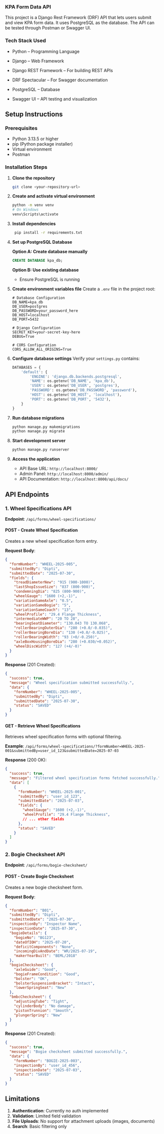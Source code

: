 ### KPA Form Data API

This project is a Django Rest Framework (DRF) API that lets users submit and view KPA form data. It uses PostgreSQL as the database. The API can be tested through Postman or Swagger UI.

### Tech Stack Used

- Python – Programming Language

- Django – Web Framework

- Django REST Framework – For building REST APIs

- DRF Spectacular – For Swagger documentation

- PostgreSQL – Database

- Swagger UI – API testing and visualization


## Setup Instructions

### Prerequisites
- Python 3.13.5 or higher
- pip (Python package installer)
- Virtual environment 
- Postman

### Installation Steps

1. **Clone the repository**
   ```bash
   git clone <your-repository-url>
   ```

2. **Create and activate virtual environment**
   ```bash
   python -m venv venv
   # On Windows
   venv\Scripts\activate
   ```

3. **Install dependencies**
   ```bash
    pip install -r requirements.txt
   ```

4. **Set up PostgreSQL Database**
   
   **Option A: Create database manually**
   ```sql
   CREATE DATABASE kpa_db;
   ```
   
   **Option B: Use existing database**
   - Ensure PostgreSQL is running

5. **Create environment variables file**
   Create a `.env` file in the project root:
   ```env
   # Database Configuration
   DB_NAME=kpa_db
   DB_USER=postgres
   DB_PASSWORD=your_password_here
   DB_HOST=localhost
   DB_PORT=5432
   
   # Django Configuration
   SECRET_KEY=your-secret-key-here
   DEBUG=True
   
   # CORS Configuration
   CORS_ALLOW_ALL_ORIGINS=True
   ```

6. **Configure database settings**
   Verify your `settings.py` contains:
   ```python
   DATABASES = {
       'default': {
           'ENGINE': 'django.db.backends.postgresql',
           'NAME': os.getenv('DB_NAME', 'kpa_db'),
           'USER': os.getenv('DB_USER', 'postgres'),
           'PASSWORD': os.getenv('DB_PASSWORD', 'password'),
           'HOST': os.getenv('DB_HOST', 'localhost'),
           'PORT': os.getenv('DB_PORT', '5432'),
       }
   }
   ```

4. **Run database migrations**
   ```bash
   python manage.py makemigrations
   python manage.py migrate
   ```

5. **Start development server**
   ```bash
   python manage.py runserver
   ```

7. **Access the application**
   - API Base URL: `http://localhost:8000/`
   - Admin Panel: `http://localhost:8000/admin/`
   - API Documentation: `http://localhost:8000/api/docs/`

## API Endpoints

### 1. Wheel Specifications API

**Endpoint**: `/api/forms/wheel-specifications/`

#### POST - Create Wheel Specification
Creates a new wheel specification form entry.

**Request Body**:
```json
{
  "formNumber": "WHEEL-2025-005",
  "submittedBy": "Dipti",
  "submittedDate": "2025-07-30",
  "fields": {
    "treadDiameterNew": "915 (900-1000)",
    "lastShopIssueSize": "837 (800-900)",
    "condemningDia": "825 (800-900)",
    "wheelGauge": "1600 (+2,-1)",
    "variationSameAxle": "0.5",
    "variationSameBogie": "5",
    "variationSameCoach": "13",
    "wheelProfile": "29.4 Flange Thickness",
    "intermediateWWP": "20 TO 28",
    "bearingSeatDiameter": "130.043 TO 130.068",
    "rollerBearingOuterDia": "280 (+0.0/-0.035)",
    "rollerBearingBoreDia": "130 (+0.0/-0.025)",
    "rollerBearingWidth": "93 (+0/-0.250)",
    "axleBoxHousingBoreDia": "280 (+0.030/+0.052)",
    "wheelDiscWidth": "127 (+4/-0)"
  }
}
```

**Response** (201 Created):
```json
{
  "success": true,
  "message": "Wheel specification submitted successfully.",
  "data": {
    "formNumber": "WHEEL-2025-005",
    "submittedBy": "Dipti",
    "submittedDate": "2025-07-30",
    "status": "SAVED"
  }
}
```

#### GET - Retrieve Wheel Specifications
Retrieves wheel specification forms with optional filtering.

**Example**: `/api/forms/wheel-specifications/?formNumber=WHEEL-2025-001&submittedBy=user_id_123&submittedDate=2025-07-03`

**Response** (200 OK):
```json
{
  "success": true,
  "message": "Filtered wheel specification forms fetched successfully.",
  "data": [
    {
      "formNumber": "WHEEL-2025-001",
      "submittedBy": "user_id_123",
      "submittedDate": "2025-07-03",
      "fields": {
        "wheelGauge": "1600 (+2,-1)",
        "wheelProfile": "29.4 Flange Thickness",
        // ... other fields
      },
      "status": "SAVED"
    }
  ]
}
```

### 2. Bogie Checksheet API

**Endpoint**: `/api/forms/bogie-checksheet/`

#### POST - Create Bogie Checksheet
Creates a new bogie checksheet form.

**Request Body**:
```json
{
  "formNumber": "B01",
  "submittedBy": "Dipti",
  "submittedDate": "2025-07-30",
  "inspectionBy": "Inspector Name",
  "inspectionDate": "2025-07-30",
  "bogieDetails": {
    "bogieNo": "BG123",
    "dateOfIOH": "2025-07-20",
    "deficitComponents": "None",
    "incomingDivAndDate": "WR/2025-07-19",
    "makerYearBuilt": "BEML/2018"
  },
  "bogieChecksheet": {
    "axleGuide": "Good",
    "bogieFrameCondition": "Good",
    "bolster": "OK",
    "bolsterSuspensionBracket": "Intact",
    "lowerSpringSeat": "New"
  },
  "bmbcChecksheet": {
    "adjustingTube": "Tight",
    "cylinderBody": "No damage",
    "pistonTrunnion": "Smooth",
    "plungerSpring": "New"
  }
}
```

**Response** (201 Created):
```json
{
  "success": true,
  "message": "Bogie checksheet submitted successfully.",
  "data": {
    "formNumber": "BOGIE-2025-003",
    "inspectionBy": "user_id_456",
    "inspectionDate": "2025-07-03",
    "status": "SAVED"
  }
}
```


## Limitations

1. **Authentication**: Currently no auth implemented
2. **Validation**: Limited field validation 
3. **File Uploads**: No support for attachment uploads (images, documents)
4. **Search**: Basic filtering only 



